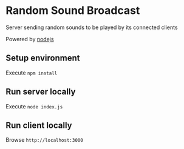 # Random Sound Broadcast

Server sending random sounds to be played by its connected clients

Powered by [nodejs](https://nodejs.org)

## Setup environment

Execute `npm install`

## Run server locally

Execute `node index.js`

## Run client locally

Browse `http://localhost:3000`
